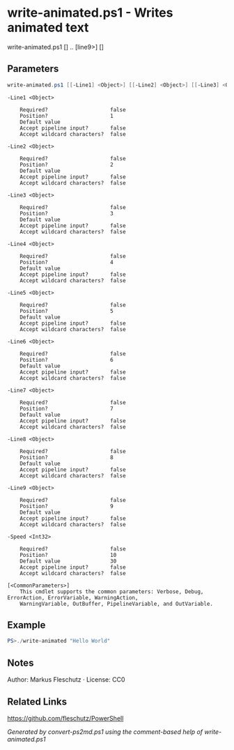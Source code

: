 # write-animated.ps1 - Writes animated text

write-animated.ps1 [<line1>] .. [line9>] [<speed>]

## Parameters
```powershell
write-animated.ps1 [[-Line1] <Object>] [[-Line2] <Object>] [[-Line3] <Object>] [[-Line4] <Object>] [[-Line5] <Object>] [[-Line6] <Object>] [[-Line7] <Object>] [[-Line8] <Object>] [[-Line9] <Object>] [[-Speed] <Int32>] [<CommonParameters>]

```

```
-Line1 <Object>
    
    Required?                    false
    Position?                    1
    Default value                
    Accept pipeline input?       false
    Accept wildcard characters?  false
```

```
-Line2 <Object>
    
    Required?                    false
    Position?                    2
    Default value                
    Accept pipeline input?       false
    Accept wildcard characters?  false
```

```
-Line3 <Object>
    
    Required?                    false
    Position?                    3
    Default value                
    Accept pipeline input?       false
    Accept wildcard characters?  false
```

```
-Line4 <Object>
    
    Required?                    false
    Position?                    4
    Default value                
    Accept pipeline input?       false
    Accept wildcard characters?  false
```

```
-Line5 <Object>
    
    Required?                    false
    Position?                    5
    Default value                
    Accept pipeline input?       false
    Accept wildcard characters?  false
```

```
-Line6 <Object>
    
    Required?                    false
    Position?                    6
    Default value                
    Accept pipeline input?       false
    Accept wildcard characters?  false
```

```
-Line7 <Object>
    
    Required?                    false
    Position?                    7
    Default value                
    Accept pipeline input?       false
    Accept wildcard characters?  false
```

```
-Line8 <Object>
    
    Required?                    false
    Position?                    8
    Default value                
    Accept pipeline input?       false
    Accept wildcard characters?  false
```

```
-Line9 <Object>
    
    Required?                    false
    Position?                    9
    Default value                
    Accept pipeline input?       false
    Accept wildcard characters?  false
```

```
-Speed <Int32>
    
    Required?                    false
    Position?                    10
    Default value                30
    Accept pipeline input?       false
    Accept wildcard characters?  false
```

```
[<CommonParameters>]
    This cmdlet supports the common parameters: Verbose, Debug, ErrorAction, ErrorVariable, WarningAction, 
    WarningVariable, OutBuffer, PipelineVariable, and OutVariable.
```

## Example
```powershell
PS>./write-animated "Hello World"
```


## Notes
Author: Markus Fleschutz · License: CC0

## Related Links
https://github.com/fleschutz/PowerShell

*Generated by convert-ps2md.ps1 using the comment-based help of write-animated.ps1*
